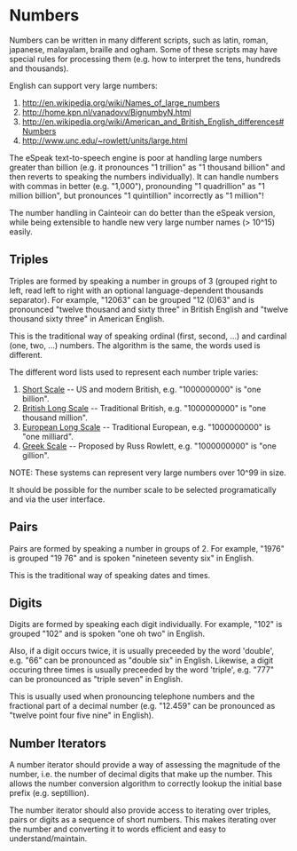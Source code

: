 # Numbers

Numbers can be written in many different scripts, such as latin, roman,
japanese, malayalam, braille and ogham. Some of these scripts may have
special rules for processing them (e.g. how to interpret the tens, hundreds
and thousands).

English can support very large numbers:

  1.  http://en.wikipedia.org/wiki/Names_of_large_numbers
  2.  http://home.kpn.nl/vanadovv/BignumbyN.html
  3.  http://en.wikipedia.org/wiki/American_and_British_English_differences#Numbers
  4.  http://www.unc.edu/~rowlett/units/large.html

The eSpeak text-to-speech engine is poor at handling large numbers greater
than billion (e.g. it pronounces "1 trillion" as "1 thousand billion" and
then reverts to speaking the numbers individually). It can handle numbers
with commas in better (e.g. "1,000"), pronounding "1 quadrillion" as
"1 million billion", but pronounces "1 quintillion" incorrectly as
"1 million"!

The number handling in Cainteoir can do better than the eSpeak version,
while being extensible to handle new very large number names (> 10^15)
easily.

## Triples

Triples are formed by speaking a number in groups of 3 (grouped right
to left, read left to right with an optional language-dependent
thousands separator). For example, "12063" can be grouped "12 (0)63"
and is pronounced "twelve thousand and sixty three" in British
English and "twelve thousand sixty three" in American English.

This is the traditional way of speaking ordinal (first, second, ...)
and cardinal (one, two, ...) numbers. The algorithm is the same, the
words used is different.

The different word lists used to represent each number triple varies:

  1.  [Short Scale](http://en.wikipedia.org/wiki/Names_of_large_numbers#Extensions_of_the_standard_dictionary_numbers) -- US and modern British, e.g. "1000000000" is "one billion".
  2.  [British Long Scale](http://en.wikipedia.org/wiki/Names_of_large_numbers#Extensions_of_the_standard_dictionary_numbers) -- Traditional British, e.g. "1000000000" is "one thousand million".
  3.  [European Long Scale](http://en.wikipedia.org/wiki/Names_of_large_numbers#Extensions_of_the_standard_dictionary_numbers) -- Traditional European, e.g. "1000000000" is "one milliard".
  4.  [Greek Scale](http://www.unc.edu/~rowlett/units/large.html) -- Proposed by Russ Rowlett, e.g. "1000000000" is "one gillion".

NOTE: These systems can represent very large numbers over 10^99 in size.

It should be possible for the number scale to be selected programatically and via the user interface.

## Pairs

Pairs are formed by speaking a number in groups of 2. For example,
"1976" is grouped "19 76" and is spoken "nineteen seventy six" in
English.

This is the traditional way of speaking dates and times.

## Digits

Digits are formed by speaking each digit individually. For example,
"102" is grouped "102" and is spoken "one oh two" in English.

Also, if a digit occurs twice, it is usually preceeded by the word
'double', e.g. "66" can be pronounced as "double six" in English.
Likewise, a digit occuring three times is usually preceeded by the
word 'triple', e.g. "777" can be pronounced as "triple seven" in
English.

This is usually used when pronouncing telephone numbers and the
fractional part of a decimal number (e.g. "12.459" can be
pronounced as "twelve point four five nine" in English).

## Number Iterators

A number iterator should provide a way of assessing the magnitude
of the number, i.e. the number of decimal digits that make up the
number. This allows the number conversion algorithm to correctly
lookup the initial base prefix (e.g. septillion).

The number iterator should also provide access to iterating over
triples, pairs or digits as a sequence of short numbers. This
makes iterating over the number and converting it to words
efficient and easy to understand/maintain.
